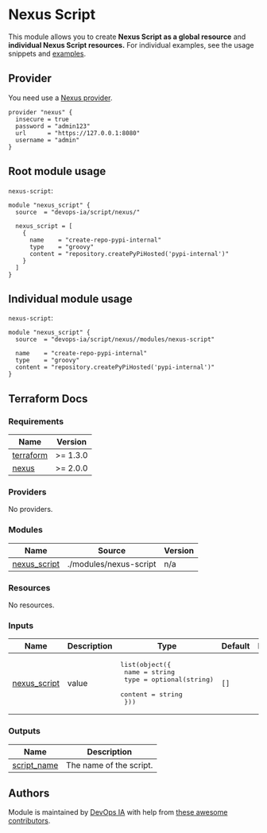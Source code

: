 # Nexus Script

This module allows you to create **Nexus Script as a global resource** and **individual Nexus Script resources.** For individual examples, see the usage snippets and [examples](https://github.com/devops-ia/terraform-nexus-script/tree/main/examples).

## Provider
You need use a [Nexus provider](https://registry.terraform.io/providers/datadrivers/nexus/latest/docs).
```hcl
provider "nexus" {
  insecure = true
  password = "admin123"
  url      = "https://127.0.0.1:8080"
  username = "admin"
}
```

## Root module usage
`nexus-script`:

```hcl
module "nexus_script" {
  source  = "devops-ia/script/nexus/"

  nexus_script = [
    {
      name    = "create-repo-pypi-internal"
      type    = "groovy"
      content = "repository.createPyPiHosted('pypi-internal')"
    }
  ]
}
```

## Individual module usage

`nexus-script`:

```hcl
module "nexus_script" {
  source  = "devops-ia/script/nexus//modules/nexus-script"

  name    = "create-repo-pypi-internal"
  type    = "groovy"
  content = "repository.createPyPiHosted('pypi-internal')"
}
```

## Terraform Docs

### Requirements

| Name | Version |
|------|---------|
| <a name="requirement_terraform"></a> [terraform](#requirement\_terraform) | >= 1.3.0 |
| <a name="requirement_nexus"></a> [nexus](#requirement\_nexus) | >= 2.0.0 |

### Providers

No providers.

### Modules

| Name | Source | Version |
|------|--------|---------|
| <a name="module_nexus_script"></a> [nexus\_script](#module\_nexus\_script) | ./modules/nexus-script | n/a |

### Resources

No resources.

### Inputs

| Name | Description | Type | Default | Required |
|------|-------------|------|---------|:--------:|
| <a name="input_nexus_script"></a> [nexus\_script](#input\_nexus\_script) | value | <pre>list(object({<br>    name    = string<br>    type    = optional(string)<br>    content = string<br>  }))</pre> | `[]` | no |

### Outputs

| Name | Description |
|------|-------------|
| <a name="output_script_name"></a> [script\_name](#output\_script\_name) | The name of the script. |

## Authors

Module is maintained by [DevOps IA](https://github.com/devops-ia) with help from [these awesome contributors](https://github.com/devops-ia/terraform-nexus-script/graphs/contributors).
